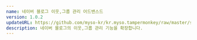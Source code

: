 ```yaml
---
name: 네이버 블로그 이웃,그룹 관리 어드밴스드
version: 1.0.2
updateURL: https://github.com/myso-kr/kr.myso.tampermonkey/raw/master/service/com.naver.blog-manage.follow.user.js
description: 네이버 블로그의 이웃,그룹 관리 기능을 확장합니다.
---
```

